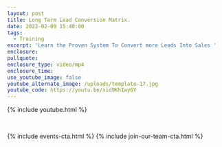 ```yaml
---
layout: post
title: Long Term Lead Conversion Matrix.
date: 2022-02-09 15:40:00
tags:
  - Training
excerpt: 'Learn the Proven System To Convert more Leads Into Sales '
enclosure:
pullquote:
enclosure_type: video/mp4
enclosure_time:
use_youtube_image: false
youtube_alternate_image: /uploads/template-17.jpg
youtube_code: https://youtu.be/xid9KhIwy6Y
---
```

{% include youtube.html %}

&nbsp;

{% include events-cta.html %} {% include join-our-team-cta.html %}
